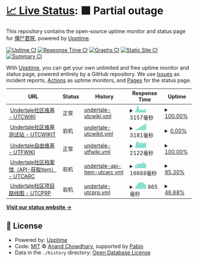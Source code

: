 # [📈 Live Status](https://status.utcwiki.com): <!--live status--> **🟧 Partial outage**

This repository contains the open-source uptime monitor and status page for [僵尸君呀](https://status.utcwiki.com), powered by [Upptime](https://github.com/upptime/upptime).

[![Uptime CI](https://github.com/gzombiejun/upptime/workflows/Uptime%20CI/badge.svg)](https://github.com/gzombiejun/upptime/actions?query=workflow%3A%22Uptime+CI%22)
[![Response Time CI](https://github.com/gzombiejun/upptime/workflows/Response%20Time%20CI/badge.svg)](https://github.com/gzombiejun/upptime/actions?query=workflow%3A%22Response+Time+CI%22)
[![Graphs CI](https://github.com/gzombiejun/upptime/workflows/Graphs%20CI/badge.svg)](https://github.com/gzombiejun/upptime/actions?query=workflow%3A%22Graphs+CI%22)
[![Static Site CI](https://github.com/gzombiejun/upptime/workflows/Static%20Site%20CI/badge.svg)](https://github.com/gzombiejun/upptime/actions?query=workflow%3A%22Static+Site+CI%22)
[![Summary CI](https://github.com/gzombiejun/upptime/workflows/Summary%20CI/badge.svg)](https://github.com/gzombiejun/upptime/actions?query=workflow%3A%22Summary+CI%22)

With [Upptime](https://upptime.js.org), you can get your own unlimited and free uptime monitor and status page, powered entirely by a GitHub repository. We use [Issues](https://github.com/gzombiejun/upptime/issues) as incident reports, [Actions](https://github.com/gzombiejun/upptime/actions) as uptime monitors, and [Pages](https://status.utcwiki.com) for the status page.

<!--start: status pages-->
<!-- This summary is generated by Upptime (https://github.com/upptime/upptime) -->
<!-- Do not edit this manually, your changes will be overwritten -->
<!-- prettier-ignore -->
| URL | Status | History | Response Time | Uptime |
| --- | ------ | ------- | ------------- | ------ |
| <img alt="" src="https://icons.duckduckgo.com/ip3/utcwiki.com.ico" height="13"> [Undertale社区维基 - UTCWIKI](https://utcwiki.com) | 正常 | [undertale-utcwiki.yml](https://github.com/gzombiejun/upptime/commits/HEAD/history/undertale-utcwiki.yml) | <details><summary><img alt="Response time graph" src="./graphs/undertale-utcwiki/response-time-week.png" height="20"> 3157毫秒</summary><br><a href="https://status.utcwiki.com/history/undertale-utcwiki"><img alt="Response time 3860" src="https://img.shields.io/endpoint?url=https%3A%2F%2Fraw.githubusercontent.com%2Fgzombiejun%2Fupptime%2FHEAD%2Fapi%2Fundertale-utcwiki%2Fresponse-time.json"></a><br><a href="https://status.utcwiki.com/history/undertale-utcwiki"><img alt="24-hour response time 2792" src="https://img.shields.io/endpoint?url=https%3A%2F%2Fraw.githubusercontent.com%2Fgzombiejun%2Fupptime%2FHEAD%2Fapi%2Fundertale-utcwiki%2Fresponse-time-day.json"></a><br><a href="https://status.utcwiki.com/history/undertale-utcwiki"><img alt="7-day response time 3157" src="https://img.shields.io/endpoint?url=https%3A%2F%2Fraw.githubusercontent.com%2Fgzombiejun%2Fupptime%2FHEAD%2Fapi%2Fundertale-utcwiki%2Fresponse-time-week.json"></a><br><a href="https://status.utcwiki.com/history/undertale-utcwiki"><img alt="30-day response time 3445" src="https://img.shields.io/endpoint?url=https%3A%2F%2Fraw.githubusercontent.com%2Fgzombiejun%2Fupptime%2FHEAD%2Fapi%2Fundertale-utcwiki%2Fresponse-time-month.json"></a><br><a href="https://status.utcwiki.com/history/undertale-utcwiki"><img alt="1-year response time 3734" src="https://img.shields.io/endpoint?url=https%3A%2F%2Fraw.githubusercontent.com%2Fgzombiejun%2Fupptime%2FHEAD%2Fapi%2Fundertale-utcwiki%2Fresponse-time-year.json"></a></details> | <details><summary><a href="https://status.utcwiki.com/history/undertale-utcwiki">100.00%</a></summary><a href="https://status.utcwiki.com/history/undertale-utcwiki"><img alt="All-time uptime 82.84%" src="https://img.shields.io/endpoint?url=https%3A%2F%2Fraw.githubusercontent.com%2Fgzombiejun%2Fupptime%2FHEAD%2Fapi%2Fundertale-utcwiki%2Fuptime.json"></a><br><a href="https://status.utcwiki.com/history/undertale-utcwiki"><img alt="24-hour uptime 100.00%" src="https://img.shields.io/endpoint?url=https%3A%2F%2Fraw.githubusercontent.com%2Fgzombiejun%2Fupptime%2FHEAD%2Fapi%2Fundertale-utcwiki%2Fuptime-day.json"></a><br><a href="https://status.utcwiki.com/history/undertale-utcwiki"><img alt="7-day uptime 100.00%" src="https://img.shields.io/endpoint?url=https%3A%2F%2Fraw.githubusercontent.com%2Fgzombiejun%2Fupptime%2FHEAD%2Fapi%2Fundertale-utcwiki%2Fuptime-week.json"></a><br><a href="https://status.utcwiki.com/history/undertale-utcwiki"><img alt="30-day uptime 99.48%" src="https://img.shields.io/endpoint?url=https%3A%2F%2Fraw.githubusercontent.com%2Fgzombiejun%2Fupptime%2FHEAD%2Fapi%2Fundertale-utcwiki%2Fuptime-month.json"></a><br><a href="https://status.utcwiki.com/history/undertale-utcwiki"><img alt="1-year uptime 75.99%" src="https://img.shields.io/endpoint?url=https%3A%2F%2Fraw.githubusercontent.com%2Fgzombiejun%2Fupptime%2FHEAD%2Fapi%2Fundertale-utcwiki%2Fuptime-year.json"></a></details>
| <img alt="" src="https://icons.duckduckgo.com/ip3/test.utcwiki.com.ico" height="13"> [Undertale社区维基 测试站 - UTCWIKIT](https://test.utcwiki.com) | 宕机 | [undertale-utcwikit.yml](https://github.com/gzombiejun/upptime/commits/HEAD/history/undertale-utcwikit.yml) | <details><summary><img alt="Response time graph" src="./graphs/undertale-utcwikit/response-time-week.png" height="20"> 3181毫秒</summary><br><a href="https://status.utcwiki.com/history/undertale-utcwikit"><img alt="Response time 5748" src="https://img.shields.io/endpoint?url=https%3A%2F%2Fraw.githubusercontent.com%2Fgzombiejun%2Fupptime%2FHEAD%2Fapi%2Fundertale-utcwikit%2Fresponse-time.json"></a><br><a href="https://status.utcwiki.com/history/undertale-utcwikit"><img alt="24-hour response time 0" src="https://img.shields.io/endpoint?url=https%3A%2F%2Fraw.githubusercontent.com%2Fgzombiejun%2Fupptime%2FHEAD%2Fapi%2Fundertale-utcwikit%2Fresponse-time-day.json"></a><br><a href="https://status.utcwiki.com/history/undertale-utcwikit"><img alt="7-day response time 3181" src="https://img.shields.io/endpoint?url=https%3A%2F%2Fraw.githubusercontent.com%2Fgzombiejun%2Fupptime%2FHEAD%2Fapi%2Fundertale-utcwikit%2Fresponse-time-week.json"></a><br><a href="https://status.utcwiki.com/history/undertale-utcwikit"><img alt="30-day response time 16160" src="https://img.shields.io/endpoint?url=https%3A%2F%2Fraw.githubusercontent.com%2Fgzombiejun%2Fupptime%2FHEAD%2Fapi%2Fundertale-utcwikit%2Fresponse-time-month.json"></a><br><a href="https://status.utcwiki.com/history/undertale-utcwikit"><img alt="1-year response time 5931" src="https://img.shields.io/endpoint?url=https%3A%2F%2Fraw.githubusercontent.com%2Fgzombiejun%2Fupptime%2FHEAD%2Fapi%2Fundertale-utcwikit%2Fresponse-time-year.json"></a></details> | <details><summary><a href="https://status.utcwiki.com/history/undertale-utcwikit">0.00%</a></summary><a href="https://status.utcwiki.com/history/undertale-utcwikit"><img alt="All-time uptime 61.78%" src="https://img.shields.io/endpoint?url=https%3A%2F%2Fraw.githubusercontent.com%2Fgzombiejun%2Fupptime%2FHEAD%2Fapi%2Fundertale-utcwikit%2Fuptime.json"></a><br><a href="https://status.utcwiki.com/history/undertale-utcwikit"><img alt="24-hour uptime 0.00%" src="https://img.shields.io/endpoint?url=https%3A%2F%2Fraw.githubusercontent.com%2Fgzombiejun%2Fupptime%2FHEAD%2Fapi%2Fundertale-utcwikit%2Fuptime-day.json"></a><br><a href="https://status.utcwiki.com/history/undertale-utcwikit"><img alt="7-day uptime 0.00%" src="https://img.shields.io/endpoint?url=https%3A%2F%2Fraw.githubusercontent.com%2Fgzombiejun%2Fupptime%2FHEAD%2Fapi%2Fundertale-utcwikit%2Fuptime-week.json"></a><br><a href="https://status.utcwiki.com/history/undertale-utcwikit"><img alt="30-day uptime 0.00%" src="https://img.shields.io/endpoint?url=https%3A%2F%2Fraw.githubusercontent.com%2Fgzombiejun%2Fupptime%2FHEAD%2Fapi%2Fundertale-utcwikit%2Fuptime-month.json"></a><br><a href="https://status.utcwiki.com/history/undertale-utcwikit"><img alt="1-year uptime 46.46%" src="https://img.shields.io/endpoint?url=https%3A%2F%2Fraw.githubusercontent.com%2Fgzombiejun%2Fupptime%2FHEAD%2Fapi%2Fundertale-utcwikit%2Fuptime-year.json"></a></details>
| <img alt="" src="https://icons.duckduckgo.com/ip3/free.utcwiki.com.ico" height="13"> [Undertale自由维基 - UTFWIKI](https://free.utcwiki.com) | 正常 | [undertale-utfwiki.yml](https://github.com/gzombiejun/upptime/commits/HEAD/history/undertale-utfwiki.yml) | <details><summary><img alt="Response time graph" src="./graphs/undertale-utfwiki/response-time-week.png" height="20"> 2122毫秒</summary><br><a href="https://status.utcwiki.com/history/undertale-utfwiki"><img alt="Response time 3278" src="https://img.shields.io/endpoint?url=https%3A%2F%2Fraw.githubusercontent.com%2Fgzombiejun%2Fupptime%2FHEAD%2Fapi%2Fundertale-utfwiki%2Fresponse-time.json"></a><br><a href="https://status.utcwiki.com/history/undertale-utfwiki"><img alt="24-hour response time 2191" src="https://img.shields.io/endpoint?url=https%3A%2F%2Fraw.githubusercontent.com%2Fgzombiejun%2Fupptime%2FHEAD%2Fapi%2Fundertale-utfwiki%2Fresponse-time-day.json"></a><br><a href="https://status.utcwiki.com/history/undertale-utfwiki"><img alt="7-day response time 2122" src="https://img.shields.io/endpoint?url=https%3A%2F%2Fraw.githubusercontent.com%2Fgzombiejun%2Fupptime%2FHEAD%2Fapi%2Fundertale-utfwiki%2Fresponse-time-week.json"></a><br><a href="https://status.utcwiki.com/history/undertale-utfwiki"><img alt="30-day response time 3257" src="https://img.shields.io/endpoint?url=https%3A%2F%2Fraw.githubusercontent.com%2Fgzombiejun%2Fupptime%2FHEAD%2Fapi%2Fundertale-utfwiki%2Fresponse-time-month.json"></a><br><a href="https://status.utcwiki.com/history/undertale-utfwiki"><img alt="1-year response time 3348" src="https://img.shields.io/endpoint?url=https%3A%2F%2Fraw.githubusercontent.com%2Fgzombiejun%2Fupptime%2FHEAD%2Fapi%2Fundertale-utfwiki%2Fresponse-time-year.json"></a></details> | <details><summary><a href="https://status.utcwiki.com/history/undertale-utfwiki">100.00%</a></summary><a href="https://status.utcwiki.com/history/undertale-utfwiki"><img alt="All-time uptime 83.03%" src="https://img.shields.io/endpoint?url=https%3A%2F%2Fraw.githubusercontent.com%2Fgzombiejun%2Fupptime%2FHEAD%2Fapi%2Fundertale-utfwiki%2Fuptime.json"></a><br><a href="https://status.utcwiki.com/history/undertale-utfwiki"><img alt="24-hour uptime 100.00%" src="https://img.shields.io/endpoint?url=https%3A%2F%2Fraw.githubusercontent.com%2Fgzombiejun%2Fupptime%2FHEAD%2Fapi%2Fundertale-utfwiki%2Fuptime-day.json"></a><br><a href="https://status.utcwiki.com/history/undertale-utfwiki"><img alt="7-day uptime 100.00%" src="https://img.shields.io/endpoint?url=https%3A%2F%2Fraw.githubusercontent.com%2Fgzombiejun%2Fupptime%2FHEAD%2Fapi%2Fundertale-utfwiki%2Fuptime-week.json"></a><br><a href="https://status.utcwiki.com/history/undertale-utfwiki"><img alt="30-day uptime 99.58%" src="https://img.shields.io/endpoint?url=https%3A%2F%2Fraw.githubusercontent.com%2Fgzombiejun%2Fupptime%2FHEAD%2Fapi%2Fundertale-utfwiki%2Fuptime-month.json"></a><br><a href="https://status.utcwiki.com/history/undertale-utfwiki"><img alt="1-year uptime 76.27%" src="https://img.shields.io/endpoint?url=https%3A%2F%2Fraw.githubusercontent.com%2Fgzombiejun%2Fupptime%2FHEAD%2Fapi%2Fundertale-utfwiki%2Fuptime-year.json"></a></details>
| <img alt="" src="https://icons.duckduckgo.com/ip3/apiarc.utcwiki.com.ico" height="13"> [Undertale社区档案馆（API-获取item） - UTCARC](https://apiarc.utcwiki.com/item/show?limit=1) | 宕机 | [undertale-api-item-utcarc.yml](https://github.com/gzombiejun/upptime/commits/HEAD/history/undertale-api-item-utcarc.yml) | <details><summary><img alt="Response time graph" src="./graphs/undertale-api-item-utcarc/response-time-week.png" height="20"> 16688毫秒</summary><br><a href="https://status.utcwiki.com/history/undertale-api-item-utcarc"><img alt="Response time 11048" src="https://img.shields.io/endpoint?url=https%3A%2F%2Fraw.githubusercontent.com%2Fgzombiejun%2Fupptime%2FHEAD%2Fapi%2Fundertale-api-item-utcarc%2Fresponse-time.json"></a><br><a href="https://status.utcwiki.com/history/undertale-api-item-utcarc"><img alt="24-hour response time 13554" src="https://img.shields.io/endpoint?url=https%3A%2F%2Fraw.githubusercontent.com%2Fgzombiejun%2Fupptime%2FHEAD%2Fapi%2Fundertale-api-item-utcarc%2Fresponse-time-day.json"></a><br><a href="https://status.utcwiki.com/history/undertale-api-item-utcarc"><img alt="7-day response time 16688" src="https://img.shields.io/endpoint?url=https%3A%2F%2Fraw.githubusercontent.com%2Fgzombiejun%2Fupptime%2FHEAD%2Fapi%2Fundertale-api-item-utcarc%2Fresponse-time-week.json"></a><br><a href="https://status.utcwiki.com/history/undertale-api-item-utcarc"><img alt="30-day response time 14558" src="https://img.shields.io/endpoint?url=https%3A%2F%2Fraw.githubusercontent.com%2Fgzombiejun%2Fupptime%2FHEAD%2Fapi%2Fundertale-api-item-utcarc%2Fresponse-time-month.json"></a><br><a href="https://status.utcwiki.com/history/undertale-api-item-utcarc"><img alt="1-year response time 11048" src="https://img.shields.io/endpoint?url=https%3A%2F%2Fraw.githubusercontent.com%2Fgzombiejun%2Fupptime%2FHEAD%2Fapi%2Fundertale-api-item-utcarc%2Fresponse-time-year.json"></a></details> | <details><summary><a href="https://status.utcwiki.com/history/undertale-api-item-utcarc">95.30%</a></summary><a href="https://status.utcwiki.com/history/undertale-api-item-utcarc"><img alt="All-time uptime 94.84%" src="https://img.shields.io/endpoint?url=https%3A%2F%2Fraw.githubusercontent.com%2Fgzombiejun%2Fupptime%2FHEAD%2Fapi%2Fundertale-api-item-utcarc%2Fuptime.json"></a><br><a href="https://status.utcwiki.com/history/undertale-api-item-utcarc"><img alt="24-hour uptime 89.81%" src="https://img.shields.io/endpoint?url=https%3A%2F%2Fraw.githubusercontent.com%2Fgzombiejun%2Fupptime%2FHEAD%2Fapi%2Fundertale-api-item-utcarc%2Fuptime-day.json"></a><br><a href="https://status.utcwiki.com/history/undertale-api-item-utcarc"><img alt="7-day uptime 95.30%" src="https://img.shields.io/endpoint?url=https%3A%2F%2Fraw.githubusercontent.com%2Fgzombiejun%2Fupptime%2FHEAD%2Fapi%2Fundertale-api-item-utcarc%2Fuptime-week.json"></a><br><a href="https://status.utcwiki.com/history/undertale-api-item-utcarc"><img alt="30-day uptime 88.73%" src="https://img.shields.io/endpoint?url=https%3A%2F%2Fraw.githubusercontent.com%2Fgzombiejun%2Fupptime%2FHEAD%2Fapi%2Fundertale-api-item-utcarc%2Fuptime-month.json"></a><br><a href="https://status.utcwiki.com/history/undertale-api-item-utcarc"><img alt="1-year uptime 94.84%" src="https://img.shields.io/endpoint?url=https%3A%2F%2Fraw.githubusercontent.com%2Fgzombiejun%2Fupptime%2FHEAD%2Fapi%2Fundertale-api-item-utcarc%2Fuptime-year.json"></a></details>
| <img alt="" src="https://icons.duckduckgo.com/ip3/road.utcwiki.com.ico" height="13"> [Undertale社区项目路线图 - UTCPRP](https://road.utcwiki.com) | 宕机 | [undertale-utcprp.yml](https://github.com/gzombiejun/upptime/commits/HEAD/history/undertale-utcprp.yml) | <details><summary><img alt="Response time graph" src="./graphs/undertale-utcprp/response-time-week.png" height="20"> 865毫秒</summary><br><a href="https://status.utcwiki.com/history/undertale-utcprp"><img alt="Response time 2466" src="https://img.shields.io/endpoint?url=https%3A%2F%2Fraw.githubusercontent.com%2Fgzombiejun%2Fupptime%2FHEAD%2Fapi%2Fundertale-utcprp%2Fresponse-time.json"></a><br><a href="https://status.utcwiki.com/history/undertale-utcprp"><img alt="24-hour response time 0" src="https://img.shields.io/endpoint?url=https%3A%2F%2Fraw.githubusercontent.com%2Fgzombiejun%2Fupptime%2FHEAD%2Fapi%2Fundertale-utcprp%2Fresponse-time-day.json"></a><br><a href="https://status.utcwiki.com/history/undertale-utcprp"><img alt="7-day response time 865" src="https://img.shields.io/endpoint?url=https%3A%2F%2Fraw.githubusercontent.com%2Fgzombiejun%2Fupptime%2FHEAD%2Fapi%2Fundertale-utcprp%2Fresponse-time-week.json"></a><br><a href="https://status.utcwiki.com/history/undertale-utcprp"><img alt="30-day response time 961" src="https://img.shields.io/endpoint?url=https%3A%2F%2Fraw.githubusercontent.com%2Fgzombiejun%2Fupptime%2FHEAD%2Fapi%2Fundertale-utcprp%2Fresponse-time-month.json"></a><br><a href="https://status.utcwiki.com/history/undertale-utcprp"><img alt="1-year response time 2773" src="https://img.shields.io/endpoint?url=https%3A%2F%2Fraw.githubusercontent.com%2Fgzombiejun%2Fupptime%2FHEAD%2Fapi%2Fundertale-utcprp%2Fresponse-time-year.json"></a></details> | <details><summary><a href="https://status.utcwiki.com/history/undertale-utcprp">46.88%</a></summary><a href="https://status.utcwiki.com/history/undertale-utcprp"><img alt="All-time uptime 96.59%" src="https://img.shields.io/endpoint?url=https%3A%2F%2Fraw.githubusercontent.com%2Fgzombiejun%2Fupptime%2FHEAD%2Fapi%2Fundertale-utcprp%2Fuptime.json"></a><br><a href="https://status.utcwiki.com/history/undertale-utcprp"><img alt="24-hour uptime 0.00%" src="https://img.shields.io/endpoint?url=https%3A%2F%2Fraw.githubusercontent.com%2Fgzombiejun%2Fupptime%2FHEAD%2Fapi%2Fundertale-utcprp%2Fuptime-day.json"></a><br><a href="https://status.utcwiki.com/history/undertale-utcprp"><img alt="7-day uptime 46.88%" src="https://img.shields.io/endpoint?url=https%3A%2F%2Fraw.githubusercontent.com%2Fgzombiejun%2Fupptime%2FHEAD%2Fapi%2Fundertale-utcprp%2Fuptime-week.json"></a><br><a href="https://status.utcwiki.com/history/undertale-utcprp"><img alt="30-day uptime 87.36%" src="https://img.shields.io/endpoint?url=https%3A%2F%2Fraw.githubusercontent.com%2Fgzombiejun%2Fupptime%2FHEAD%2Fapi%2Fundertale-utcprp%2Fuptime-month.json"></a><br><a href="https://status.utcwiki.com/history/undertale-utcprp"><img alt="1-year uptime 95.85%" src="https://img.shields.io/endpoint?url=https%3A%2F%2Fraw.githubusercontent.com%2Fgzombiejun%2Fupptime%2FHEAD%2Fapi%2Fundertale-utcprp%2Fuptime-year.json"></a></details>

<!--end: status pages-->

[**Visit our status website →**](https://status.utcwiki.com)

## 📄 License

- Powered by: [Upptime](https://github.com/upptime/upptime)
- Code: [MIT](./LICENSE) © [Anand Chowdhary](https://anandchowdhary.com), supported by [Pabio](https://pabio.com)
- Data in the `./history` directory: [Open Database License](https://opendatacommons.org/licenses/odbl/1-0/)
